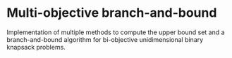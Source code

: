 # Multi-objective branch-and-bound

Implementation of multiple methods to compute the upper bound set and a branch-and-bound algorithm for bi-objective unidimensional binary knapsack problems.
